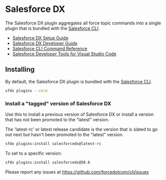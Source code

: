 # Salesforce DX

The Salesforce DX plugin aggregates all force topic commands into a single plugin that is bundled with the [Salesforce CLI](https://developer.salesforce.com/tools/sfdxcli).

- [Salesforce DX Setup Guide](https://sfdc.co/sfdx_setup_guide)
- [Salesforce DX Developer Guide](https://sfdc.co/sfdx_dev_guide)
- [Salesforce CLI Command Reference](https://sfdc.co/sfdx_cli_reference)
- [Salesforce Developer Tools for Visual Studio Code](https://marketplace.visualstudio.com/items?itemName=salesforce.salesforcedx-vscode)

## Installing

By default, the Salesforce DX plugin is bundled with the [Salesforce CLI](https://developer.salesforce.com/tools/sfdxcli).

```bash
sfdx plugins --core
```

### Install a "tagged" version of Salesforce DX

Use this to install a previous version of Salesforce DX or install a version that has not been promoted to the "latest" version.

The 'latest-rc' or latest release candidate is the version that is slated to go out next but hasn't been promoted to the "latest" version.

```bash
sfdx plugins:install salesforcedx@latest-rc
```

To set to a specific version:

```bash
sfdx plugins:install salesforcedx@50.6
```

Please report any issues at https://github.com/forcedotcom/cli/issues
